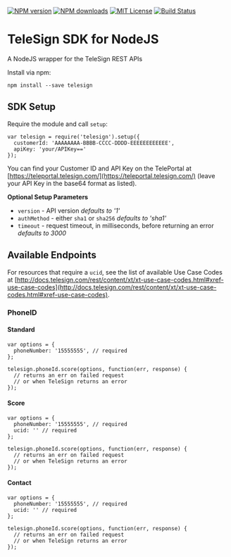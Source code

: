 [![NPM version][npm-version-image]][npm-url] [![NPM downloads][npm-downloads-image]][npm-url] [![MIT License][license-image]][license-url] [![Build Status][travis-image]][travis-url]

# TeleSign SDK for NodeJS

A NodeJS wrapper for the TeleSign REST APIs

Install via npm:

    npm install --save telesign

## SDK Setup

Require the module and call ``setup``:

    var telesign = require('telesign').setup({
      customerId: 'AAAAAAAA-BBBB-CCCC-DDDD-EEEEEEEEEEEE',
      apiKey: 'your/APIKey=='
    });

You can find your Customer ID and API Key on the TelePortal at [https://teleportal.telesign.com/](https://teleportal.telesign.com/) (leave your API Key in the base64 format as listed).

**Optional Setup Parameters**

- ``version`` - API version *defaults to '1'*
- ``authMethod`` - either ``sha1`` or ``sha256`` *defaults to 'sha1'*
- ``timeout`` - request timeout, in milliseconds, before returning an error *defaults to 3000*

## Available Endpoints

For resources that require a ``ucid``, see the list of available Use Case Codes at [http://docs.telesign.com/rest/content/xt/xt-use-case-codes.html#xref-use-case-codes](http://docs.telesign.com/rest/content/xt/xt-use-case-codes.html#xref-use-case-codes).

### PhoneID

#### Standard

    var options = {
      phoneNumber: '15555555', // required
    };

    telesign.phoneId.score(options, function(err, response) {
      // returns an err on failed request
      // or when TeleSign returns an error
    });

#### Score

    var options = {
      phoneNumber: '15555555', // required
      ucid: '' // required
    };

    telesign.phoneId.score(options, function(err, response) {
      // returns an err on failed request
      // or when TeleSign returns an error
    });

#### Contact

    var options = {
      phoneNumber: '15555555', // required
      ucid: '' // required
    };

    telesign.phoneId.score(options, function(err, response) {
      // returns an err on failed request
      // or when TeleSign returns an error
    });

[license-image]: http://img.shields.io/badge/license-MIT-blue.svg?style=flat-square
[license-url]: https://github.com/giftnix/telesign/blob/master/LICENSE

[npm-version-image]: http://img.shields.io/npm/v/telesign.svg?style=flat-square
[npm-downloads-image]: http://img.shields.io/npm/dm/telesign.svg?style=flat-square
[npm-url]: https://npmjs.org/package/telesign

[travis-image]: http://img.shields.io/travis/giftnix/telesign.svg?style=flat-square
[travis-url]: http://travis-ci.org/giftnix/telesign